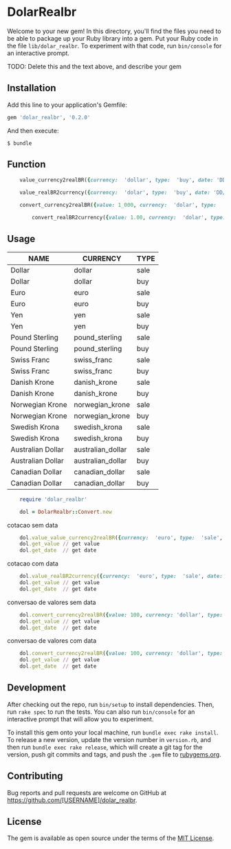 # DolarRealbr

Welcome to your new gem! In this directory, you'll find the files you need to be able to package up your Ruby library into a gem. Put your Ruby code in the file `lib/dolar_realbr`. To experiment with that code, run `bin/console` for an interactive prompt.

TODO: Delete this and the text above, and describe your gem

## Installation

Add this line to your application's Gemfile:

```ruby
gem 'dolar_realbr', '0.2.0'
```

And then execute:

    $ bundle


## Function

```ruby
	value_currency2realBR({currency:  'dollar', type:  'buy', date: 'DD/MM/YYYY'})
```

```ruby
  	value_realBR2currency({currency:  'dolar', type:  'buy', date: 'DD/MM/YYYY'})
```

```ruby
  	convert_currency2realBR({value: 1_000, currency:  'dolar', type:  'buy', date: 'DD/MM/YYYY'})
```	

```ruby
		convert_realBR2currency({value: 1.00, currency:  'dolar', type:  'buy', date: 'DD/MM/YYYY'})  	
```


## Usage


| NAME               | CURRENCY           | TYPE |
|--------------------|--------------------|------|
| Dollar             | dollar             |	sale |
| Dollar             | dollar 			      |	buy  |
| Euro				       | euro 			        |	sale |
| Euro				       | euro				        |	buy  |
| Yen				         | yen 				        |	sale | 
| Yen			           | yen 				        |	buy  |
| Pound Sterling	   | pound_sterling 	  | sale | 
| Pound Sterling     | pound_sterling 	  | buy  |
| Swiss Franc		     | swiss_franc		    |	sale |
| Swiss Franc		     | swiss_franc 		    |	buy  |
| Danish Krone		   | danish_krone 	    |	sale |
| Danish Krone		   | danish_krone 	    |	buy  |
| Norwegian Krone	   | norwegian_krone 	  |	sale |
| Norwegian	Krone	   | norwegian_krone 	  |	buy  |
| Swedish Krona		   | swedish_krona 	    |	sale |
| Swedish Krona		   | swedish_krona 	    |	buy  |
| Australian Dollar	 | australian_dollar  |	sale |
| Australian Dollar	 | australian_dollar  |	buy  |
| Canadian Dollar	   | canadian_dollar    |	sale |
| Canadian Dollar	   | canadian_dollar 	  |	buy  |


```ruby
	require 'dolar_realbr'

	dol = DolarRealbr::Convert.new
```

cotacao sem data 

```ruby
	dol.value_value_currency2realBR({currency:  'euro', type:  'sale', date: '08/08/2014'})
	dol.get_value // get value 
	dol.get_date  // get date
```

cotacao com data

```ruby
	dol.value_realBR2currency({currency:  'euro', type:  'sale', date: '08/08/2014'})
	dol.get_value // get value 
	dol.get_date  // get date
```

conversao de valores sem data

```ruby
	dol.convert_currency2realBR({value: 100, currency: 'dollar', type: 'buy'})
	dol.get_value // get value 
	dol.get_date  // get date
```

conversao de valores com data

```ruby
	dol.convert_currency2realBR({value: 100, currency: 'dollar', type: 'buy', date: '10/08/2015'})
	dol.get_value // get value
	dol.get_date  // get date
```

## Development

After checking out the repo, run `bin/setup` to install dependencies. Then, run `rake spec` to run the tests. You can also run `bin/console` for an interactive prompt that will allow you to experiment.

To install this gem onto your local machine, run `bundle exec rake install`. To release a new version, update the version number in `version.rb`, and then run `bundle exec rake release`, which will create a git tag for the version, push git commits and tags, and push the `.gem` file to [rubygems.org](https://rubygems.org).

## Contributing

Bug reports and pull requests are welcome on GitHub at https://github.com/[USERNAME]/dolar_realbr.


## License

The gem is available as open source under the terms of the [MIT License](http://opensource.org/licenses/MIT).

